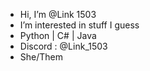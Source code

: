 - Hi, I’m @Link 1503
- I’m interested in stuff I guess
- Python | C# | Java
- Discord : @Link_1503
- She/Them
